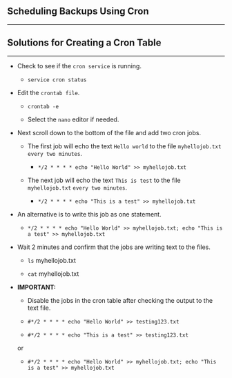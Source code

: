 ## Scheduling Backups Using Cron

--------

## Solutions for Creating a Cron Table

-------

* Check to see if the `cron service` is running.

    * `service cron status`      

* Edit the `crontab file`.

    * `crontab -e`

    * Select the `nano` editor if needed.

* Next scroll down to the bottom of the file and add two cron jobs.

	* The first job will echo the text `Hello world` to the file `myhellojob.txt` `every two minutes`.

        * `*/2 * * * * echo "Hello World" >> myhellojob.txt`

	* The next job will echo the text `This is test` to the file `myhellojob.txt` `every two minutes`.

        * `*/2 * * * * echo "This is a test" >> myhellojob.txt`


* An alternative is to write this job as one statement.

    * `*/2 * * * * echo "Hello World" >> myhellojob.txt; echo "This is a test" >> myhellojob.txt`


* Wait 2 minutes and confirm that the jobs are writing text to the files.

    * `ls` myhellojob.txt

    * `cat` myhellojob.txt


* **IMPORTANT:**

	* Disable the jobs in the cron table after checking the output to the text file.

    * `#*/2 * * * * echo "Hello World" >> testing123.txt`

     * `#*/2 * * * * echo "This is a test" >> testing123.txt`

     or

    * `#*/2 * * * * echo "Hello World" >> myhellojob.txt; echo "This is a test" >> myhellojob.txt`
